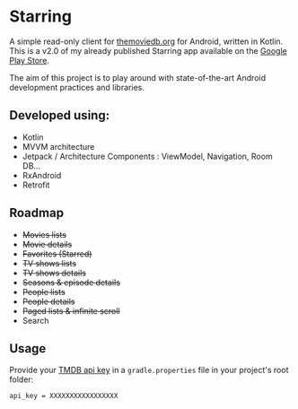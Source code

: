 # Starring

A simple read-only client for [themoviedb.org](https://www.themoviedb.org) for Android, written in Kotlin.
This is a v2.0 of my already published Starring app available on the [Google Play Store](https://play.google.com/store/apps/details?id=fr.flyingsquirrels.starring).

The aim of this project is to play around with state-of-the-art Android development practices and libraries.

## Developed using:
- Kotlin
- MVVM architecture
- Jetpack / Architecture Components : ViewModel, Navigation, Room DB...
- RxAndroid
- Retrofit

## Roadmap
- ~~Movies lists~~
- ~~Movie details~~
- ~~Favorites (Starred)~~
- ~~TV shows lists~~
- ~~TV shows details~~
- ~~Seasons & episode details~~
- ~~People lists~~
- ~~People details~~
- ~~Paged lists & infinite scroll~~
- Search

## Usage

Provide your [TMDB api key](https://www.themoviedb.org/faq/api) in a `gradle.properties` file in your project's root folder:
```
api_key = XXXXXXXXXXXXXXXXX
```
